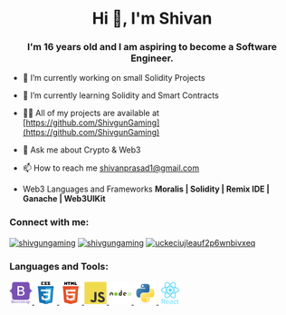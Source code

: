 <h1 align="center">Hi 👋, I'm Shivan</h1>
<h3 align="center">I'm 16 years old and I am aspiring to become a Software Engineer.</h3>

- 🔭 I’m currently working on small Solidity Projects

- 🌱 I’m currently learning Solidity and Smart Contracts

- 👨‍💻 All of my projects are available at [https://github.com/ShivgunGaming](https://github.com/ShivgunGaming)

- 💬 Ask me about Crypto & Web3

- 📫 How to reach me shivanprasad1@gmail.com

- Web3 Languages and Frameworks **Moralis | Solidity | Remix IDE | Ganache | Web3UIKit**

<h3 align="left">Connect with me:</h3>
<p align="left">
<a href="https://twitter.com/shivgungaming" target="blank"><img align="center" src="https://raw.githubusercontent.com/rahuldkjain/github-profile-readme-generator/master/src/images/icons/Social/twitter.svg" alt="shivgungaming" height="30" width="40" /></a>
<a href="https://instagram.com/shivgungaming" target="blank"><img align="center" src="https://raw.githubusercontent.com/rahuldkjain/github-profile-readme-generator/master/src/images/icons/Social/instagram.svg" alt="shivgungaming" height="30" width="40" /></a>
<a href="https://www.youtube.com/c/uckeciujleauf2p6wnbivxeq" target="blank"><img align="center" src="https://raw.githubusercontent.com/rahuldkjain/github-profile-readme-generator/master/src/images/icons/Social/youtube.svg" alt="uckeciujleauf2p6wnbivxeq" height="30" width="40" /></a>
</p>

<h3 align="left">Languages and Tools:</h3>
<p align="left"> <a href="https://getbootstrap.com" target="_blank" rel="noreferrer"> <img src="https://raw.githubusercontent.com/devicons/devicon/master/icons/bootstrap/bootstrap-plain-wordmark.svg" alt="bootstrap" width="40" height="40"/> </a> <a href="https://www.w3schools.com/css/" target="_blank" rel="noreferrer"> <img src="https://raw.githubusercontent.com/devicons/devicon/master/icons/css3/css3-original-wordmark.svg" alt="css3" width="40" height="40"/> </a> <a href="https://www.w3.org/html/" target="_blank" rel="noreferrer"> <img src="https://raw.githubusercontent.com/devicons/devicon/master/icons/html5/html5-original-wordmark.svg" alt="html5" width="40" height="40"/> </a> <a href="https://developer.mozilla.org/en-US/docs/Web/JavaScript" target="_blank" rel="noreferrer"> <img src="https://raw.githubusercontent.com/devicons/devicon/master/icons/javascript/javascript-original.svg" alt="javascript" width="40" height="40"/> </a> <a href="https://nodejs.org" target="_blank" rel="noreferrer"> <img src="https://raw.githubusercontent.com/devicons/devicon/master/icons/nodejs/nodejs-original-wordmark.svg" alt="nodejs" width="40" height="40"/> </a> <a href="https://www.python.org" target="_blank" rel="noreferrer"> <img src="https://raw.githubusercontent.com/devicons/devicon/master/icons/python/python-original.svg" alt="python" width="40" height="40"/> </a> <a href="https://reactjs.org/" target="_blank" rel="noreferrer"> <img src="https://raw.githubusercontent.com/devicons/devicon/master/icons/react/react-original-wordmark.svg" alt="react" width="40" height="40"/> </a> </p>
